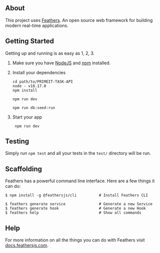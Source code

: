  ## About

This project uses [Feathers](http://feathersjs.com). An open source web framework for building modern real-time applications.
## Getting Started
Getting up and running is as easy as 1, 2, 3.

1. Make sure you have [NodeJS](https://nodejs.org/) and [npm](https://www.npmjs.com/) installed.
2. Install your dependencies

    ```
    cd path/to/PRIMEIT-TASK-API
    node - v18.17.0
    npm install

    npm run dev

    npm run db:seed:run
    ```
3. Start your app
    ```
     npm run dev
    ```
## Testing

Simply run `npm test` and all your tests in the `test/` directory will be run.

## Scaffolding

Feathers has a powerful command line interface. Here are a few things it can do:

```
$ npm install -g @feathersjs/cli          # Install Feathers CLI

$ feathers generate service               # Generate a new Service
$ feathers generate hook                  # Generate a new Hook
$ feathers help                           # Show all commands
```

## Help

For more information on all the things you can do with Feathers visit [docs.feathersjs.com](http://docs.feathersjs.com).
